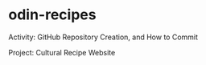 # odin-recipes

Activity: GitHub Repository Creation, and How to Commit

Project: Cultural Recipe Website
